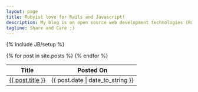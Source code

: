 ```yaml
---
layout: page
title: Rubyist love for Rails and Javascript!
description: My blog is on open source web development technologies (Ruby and their frameworks like Rails and Sinatra , PHP and its framework CAKE) and mobile technologies like Android . I have a deep passion for elegant design,cloud infrastructure(Rackspace and Amazon Web Services, AWS, S3, EC2) and their automation, distributed applications development, systems scaling, agile development methodologies, and experimental technologies.
tagline: Share and Care ;)
---
```


{% include JB/setup %}

<table class="table table-hover table-bordered">
 <thead>
    <tr>
      <th>Title</th>
      <th>Posted On</th>
    </tr>
  </thead>
  {% for post in site.posts %}
     <tbody>
        <tr>
          <td><a class="span8" href="{{ BASE_PATH }}{{ post.url }}">{{ post.title }}</a></td>
          <td>{{ post.date | date_to_string }}</td>
        </tr>
      </tbody>
  {% endfor %}
</table>


